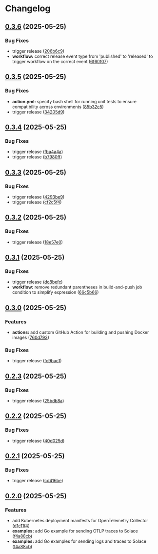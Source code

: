 # Changelog

## [0.3.6](https://github.com/ThinkportRepo/opentelemetry-solace-otlp/compare/v0.3.5...v0.3.6) (2025-05-25)


### Bug Fixes

* trigger release ([206b6c9](https://github.com/ThinkportRepo/opentelemetry-solace-otlp/commit/206b6c9045ef01edc9e559f658036a0858678c60))
* **workflow:** correct release event type from 'published' to 'released' to trigger workflow on the correct event ([6f60f07](https://github.com/ThinkportRepo/opentelemetry-solace-otlp/commit/6f60f075c04691e303276207a55bda1e00b50edb))

## [0.3.5](https://github.com/ThinkportRepo/opentelemetry-solace-otlp/compare/v0.3.4...v0.3.5) (2025-05-25)


### Bug Fixes

* **action.yml:** specify bash shell for running unit tests to ensure compatibility across environments ([85b32c5](https://github.com/ThinkportRepo/opentelemetry-solace-otlp/commit/85b32c5bfe3e7c8f250c5cd92d3d2e4226e3055d))
* trigger release ([34205d9](https://github.com/ThinkportRepo/opentelemetry-solace-otlp/commit/34205d91e7e8c26f4fdfabdcc9b787f9037acc1f))

## [0.3.4](https://github.com/ThinkportRepo/opentelemetry-solace-otlp/compare/v0.3.3...v0.3.4) (2025-05-25)


### Bug Fixes

* trigger release ([fba4a4a](https://github.com/ThinkportRepo/opentelemetry-solace-otlp/commit/fba4a4a8e68f7efe48763b5113f6ebdf975cbd97))
* trigger release ([b7980ff](https://github.com/ThinkportRepo/opentelemetry-solace-otlp/commit/b7980ffe2c4b6e3e369ce1e358796df5571e10b8))

## [0.3.3](https://github.com/ThinkportRepo/opentelemetry-solace-otlp/compare/v0.3.2...v0.3.3) (2025-05-25)


### Bug Fixes

* trigger release ([4293be9](https://github.com/ThinkportRepo/opentelemetry-solace-otlp/commit/4293be9935d2832ba26f2027acb50902247e959a))
* trigger release ([cf2c5f4](https://github.com/ThinkportRepo/opentelemetry-solace-otlp/commit/cf2c5f4c24555837c9538a140e92a28d4acbc872))

## [0.3.2](https://github.com/ThinkportRepo/opentelemetry-solace-otlp/compare/v0.3.1...v0.3.2) (2025-05-25)


### Bug Fixes

* trigger release ([18e57e0](https://github.com/ThinkportRepo/opentelemetry-solace-otlp/commit/18e57e0e1702a8628c680befa003f51394c5ae91))

## [0.3.1](https://github.com/ThinkportRepo/opentelemetry-solace-otlp/compare/v0.3.0...v0.3.1) (2025-05-25)


### Bug Fixes

* trigger release ([dc8befc](https://github.com/ThinkportRepo/opentelemetry-solace-otlp/commit/dc8befc20490ba7473038dc8fa94f50c0f190de1))
* **workflow:** remove redundant parentheses in build-and-push job condition to simplify expression ([66c5b66](https://github.com/ThinkportRepo/opentelemetry-solace-otlp/commit/66c5b66e10378b9babc7f06992f39042c414545a))

## [0.3.0](https://github.com/ThinkportRepo/opentelemetry-solace-otlp/compare/v0.2.3...v0.3.0) (2025-05-25)


### Features

* **actions:** add custom GitHub Action for building and pushing Docker images ([760d793](https://github.com/ThinkportRepo/opentelemetry-solace-otlp/commit/760d793c0885e0018cb5a8d85bb7c5fdea88564a))


### Bug Fixes

* trigger release ([fc9bac1](https://github.com/ThinkportRepo/opentelemetry-solace-otlp/commit/fc9bac1a0e120fde68df4d45dcd36def79033cc9))

## [0.2.3](https://github.com/ThinkportRepo/opentelemetry-solace-otlp/compare/v0.2.2...v0.2.3) (2025-05-25)


### Bug Fixes

* trigger release ([25bdb8a](https://github.com/ThinkportRepo/opentelemetry-solace-otlp/commit/25bdb8a3bd23f5b04393bf779e2290635f7ef9a3))

## [0.2.2](https://github.com/ThinkportRepo/opentelemetry-solace-otlp/compare/v0.2.1...v0.2.2) (2025-05-25)


### Bug Fixes

* trigger release ([40d025d](https://github.com/ThinkportRepo/opentelemetry-solace-otlp/commit/40d025deb4002d1b8742cb53f69be56aa4ab36a6))

## [0.2.1](https://github.com/ThinkportRepo/opentelemetry-solace-otlp/compare/v0.2.0...v0.2.1) (2025-05-25)


### Bug Fixes

* trigger release ([cd416be](https://github.com/ThinkportRepo/opentelemetry-solace-otlp/commit/cd416be5844bc346da915657cc1dea65abd1e454))

## [0.2.0](https://github.com/ThinkportRepo/opentelemetry-solace-otlp/compare/v0.1.17...v0.2.0) (2025-05-25)


### Features

* add Kubernetes deployment manifests for OpenTelemetry Collector ([d1c11f4](https://github.com/ThinkportRepo/opentelemetry-solace-otlp/commit/d1c11f40b8756eaa11260af25dad534e692d4144))
* **examples:** add Go example for sending OTLP traces to Solace ([f4a88cb](https://github.com/ThinkportRepo/opentelemetry-solace-otlp/commit/f4a88cb9b7a63487dea8d834398ce2474ec4dff7))
* **examples:** add Go examples for sending logs and traces to Solace ([f4a88cb](https://github.com/ThinkportRepo/opentelemetry-solace-otlp/commit/f4a88cb9b7a63487dea8d834398ce2474ec4dff7))
